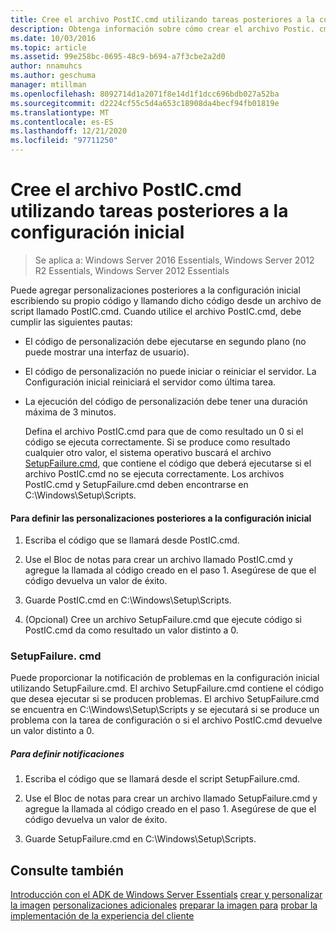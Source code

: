 ```yaml
---
title: Cree el archivo PostIC.cmd utilizando tareas posteriores a la configuración inicial
description: Obtenga información sobre cómo crear el archivo Postic. cmd para ejecutar tareas posteriores a la configuración inicial de Windows Server Essentials.
ms.date: 10/03/2016
ms.topic: article
ms.assetid: 99e258bc-0695-48c9-b694-a7f3cbe2a2d0
author: nnamuhcs
ms.author: geschuma
manager: mtillman
ms.openlocfilehash: 8092714d1a2071f8e14d1f1dcc696bdb027a52ba
ms.sourcegitcommit: d2224cf55c5d4a653c18908da4becf94fb01819e
ms.translationtype: MT
ms.contentlocale: es-ES
ms.lasthandoff: 12/21/2020
ms.locfileid: "97711250"
---
```

# <a name="create-the-posticcmd-file-for-running-post-initial-configuration-tasks"></a>Cree el archivo PostIC.cmd utilizando tareas posteriores a la configuración inicial

>Se aplica a: Windows Server 2016 Essentials, Windows Server 2012 R2 Essentials, Windows Server 2012 Essentials

Puede agregar personalizaciones posteriores a la configuración inicial escribiendo su propio código y llamando dicho código desde un archivo de script llamado PostIC.cmd. Cuando utilice el archivo PostIC.cmd, debe cumplir las siguientes pautas:

- El código de personalización debe ejecutarse en segundo plano (no puede mostrar una interfaz de usuario).

- El código de personalización no puede iniciar o reiniciar el servidor. La Configuración inicial reiniciará el servidor como última tarea.

- La ejecución del código de personalización debe tener una duración máxima de 3 minutos.

  Defina el archivo PostIC.cmd para que de como resultado un 0 si el código se ejecuta correctamente. Si se produce como resultado cualquier otro valor, el sistema operativo buscará el archivo [SetupFailure.cmd](Create-the-PostIC.cmd-File-for-Running-Post-Initial-Configuration-Tasks.md#BKMK_SetupFailure), que contiene el código que deberá ejecutarse si el archivo PostIC.cmd no se ejecuta correctamente. Los archivos PostIC.cmd y SetupFailure.cmd deben encontrarse en C:\Windows\Setup\Scripts.

#### <a name="to-define-post-initial-configuration-customizations"></a>Para definir las personalizaciones posteriores a la configuración inicial

1.  Escriba el código que se llamará desde PostIC.cmd.

2.  Use el Bloc de notas para crear un archivo llamado PostIC.cmd y agregue la llamada al código creado en el paso 1. Asegúrese de que el código devuelva un valor de éxito.

3.  Guarde PostIC.cmd en C:\Windows\Setup\Scripts.

4.  (Opcional) Cree un archivo SetupFailure.cmd que ejecute código si PostIC.cmd da como resultado un valor distinto a 0.

###  <a name="setupfailurecmd"></a><a name="BKMK_SetupFailure"></a> SetupFailure. cmd
 Puede proporcionar la notificación de problemas en la configuración inicial utilizando SetupFailure.cmd. El archivo SetupFailure.cmd contiene el código que desea ejecutar si se producen problemas. El archivo SetupFailure.cmd se encuentra en C:\Windows\Setup\Scripts y se ejecutará si se produce un problema con la tarea de configuración o si el archivo PostIC.cmd devuelve un valor distinto a 0.

##### <a name="to-define-notifications"></a>Para definir notificaciones

1.  Escriba el código que se llamará desde el script SetupFailure.cmd.

2.  Use el Bloc de notas para crear un archivo llamado SetupFailure.cmd y agregue la llamada al código creado en el paso 1. Asegúrese de que el código devuelva un valor de éxito.

3.  Guarde SetupFailure.cmd en C:\Windows\Setup\Scripts.

## <a name="see-also"></a>Consulte también
 [Introducción con el ADK de Windows Server Essentials](Getting-Started-with-the-Windows-Server-Essentials-ADK.md) [crear y personalizar la imagen](Creating-and-Customizing-the-Image.md) [personalizaciones adicionales](Additional-Customizations.md) [preparar la imagen para](Preparing-the-Image-for-Deployment.md) [probar la implementación de la experiencia del cliente](Testing-the-Customer-Experience.md)